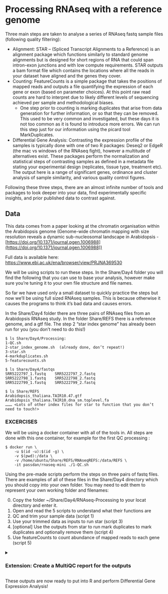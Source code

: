 # Processing RNAseq with a reference genome

Three main steps are taken to analyse a series of RNAseq fastq sample files (following quality filtering): 
- Alignment: STAR – (Spliced Transcript Alignments to a Reference) is an alignment package which functions similarly to standard genome alignments but is designed for short regions of RNA that could span intron-exon junctions and with low compute requirements. STAR outputs a bam format file which contains the locations where all the reads in your dataset have aligned and the genes they cover.
- Counting: FeatureCounts is a simple package that takes the positions of mapped reads and outputs a file quantifying the expression of each gene or exon (based on parameter choices). At this point raw read counts are hard to interpret due to likely different levels of sequencing achieved per sample and methodological biases. 
    - One step prior to counting is marking duplicates that arise from data generation for further information, or so that they can be removed. This used to be very common and investigated, but these days it is not too common as it is found to introduce more errors. We can run this step just for our information using the picard tool MarkDuplicates.
- Differential Gene Analysis: Contrasting the expression profile of the samples is typically done with one of two R packages: Deseq2 or EdgeR (the mac vs windows of the RNAseq fight), however a multitude of alternatives exist. These packages perform the normalization and statistical steps of contrasting samples as defined in a metadata file stating your experimental design (replicates, tissue type, treatment etc). The output here is a range of significant genes, ordinance and cluster analysis of sample similarity, and various quality control figures.

Following these three steps, there are an almost infinite number of tools and packages to look deeper into your data, find experimentally specific insights, and prior published data to contrast against.

## Data

This data comes from a paper looking at the chromatin organisation within the Arabidopsis genome (Genome-wide chromatin mapping with size resolution reveals a dynamic sub-nucleosomal landscape in Arabidopsis - [https://doi.org/10.1371/journal.pgen.1006988](https://doi.org/10.1371/journal.pgen.1006988))

Full data is available here: https://www.ebi.ac.uk/ena/browser/view/PRJNA369530

We will be using  scripts to run these steps. In the Share/Day4 folder you will find the following that you can use to base your analysis, however make sure you’re tuning it to your own file structure and file names. 

So far we have used only a small dataset to quickly practice the steps but now we’ll be using full sized RNAseq samples. This is because otherwise it causes the programs to think it’s bad data and causes errors. 

In the Share/Day4 folder there are three pairs of RNAseq files from an Arabidopsis RNAseq study. In the folder Share/REFS there is a reference genome, and a gtf file. The step 2 “star index genome” has already been run for you (you don’t need to do this!)
```
$ ls Share/Day4/Processing:
1-QC.sh  
2-star_index_genome.sh  (already done, don’t repeat!)
3-star.sh  
4-markduplicates.sh  
5-featurecounts.sh 
```
```
$ ls Share/Day4/fastqs
SRR5222797_1.fastq    SRR5222797_2.fastq
SRR5222798_1.fastq    SRR5222798_2.fastq
SRR5222799_1.fastq    SRR5222799_2.fastq

$ ls Share/REFS
Arabidopsis_thaliana.TAIR10.47.gtf
Arabidopsis_thaliana.TAIR10.dna_sm.toplevel.fa
……… <Lots of other index files for star to function that you don’t need to touch!>
```

### EXCERCISES

We will be using a docker container with all of the tools in. All steps are done with this one container, for example for the first QC processing :
```
$ docker run \
	-u $(id -u):$(id -g) \
	-v $(pwd):/data \
	-v /home/ubuntu/Share/REFS/RNAseqREFS:/data/REFS \
	-it passdan/rnaseq-mini ./1-QC.sh
```

Using the pre-made scripts perform the steps on three pairs of fastq files. There are examples of all of these files in the Share/Day4 directory which you should copy into your own folder. You may need to edit them to represent your own working folder and filenames:

0. Copy the folder ~/Share/Day4/RNAseq-Processing to your locat directory and enter it.
1. Open and read the 5 scripts to understand what their functions are
2. QC and trim your sample data (script 1)
3. Use your trimmed data as inputs to run star (script 3)
4. [optional] Use the outputs from star to run mark duplicates to mark duplicates and optionally remove them (script 4)
5. Use featureCounts to count abundance of mapped reads to each gene (script 5)

<details>
    <summary>

### Extension: Create a MultiQC report for  the outputs

</summary>

6. Run multiQC on the processed directory using this full command (you don’t need to give any additional parameters):

```
$  docker run --rm -v $(pwd):/in -w /in -it ewels/multiqc:v1.12 .
```
</details>
	
These outputs are now ready to put into R and perform Differential Gene Expression Analysis!
